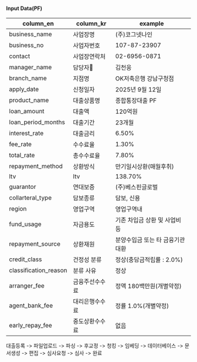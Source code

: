 #### Input Data(PF)

| **column_en**         | **column_kr** | **example**        |
| --------------------- | ------------- | ------------------ |
| business_name         | 사업장명          | (주)코그넷나인           |
| business_no           | 사업자번호         | 107-87-23907       |
| contact               | 사업장연락처        | 02-6956-0871       |
| manager_name          | 담당자          | 김천웅                |
| branch_name           | 지점명           | OK저축은행 강남구청점       |
| apply_date            | 신청일자          | 2025년 9월 12일       |
| product_name          | 대출상품명         | 종합통장대출 PF          |
| loan_amount           | 대출액           | 120억원              |
| loan_period_months    | 대출기간          | 23개월               |
| interest_rate         | 대출금리          | 6.50%              |
| fee_rate              | 수수료율          | 1.30%              |
| total_rate            | 총수수료율         | 7.80%              |
| repayment_method      | 상환방식          | 만기일시상환(매월후취)       |
| ltv                   | ltv           | 138.70%            |
| guarantor             | 연대보증          | (주)베스핀글로벌          |
| collarteral_type      | 담보종류          | 담보, 신용             |
| region                | 영업구역          | 영업구역내              |
| fund_usage            | 자금용도          | 기존 차입금 상환 및 사업비 등  |
| repayment_source      | 상환재원          | 분양수입금 또는 타 금융기관 대환 |
| credit_class          | 건정성 분류        | 정상(충담금적립률 : 2.0%)  |
| classification_reason | 분류 사유         | 정상                 |
| arranger_fee          | 금융주선수수료       | 정액 180백만원(개별약정)    |
| agent_bank_fee        | 대리은행수수료       | 정률 1.0%(개별약정)      |
| early_repay_fee       | 중도상환수수료       | 없음                 |

대출등록 -> 파일업로드 -> 파싱 -> 후교정 -> 청킹 -> 임베딩 -> 데이터베이스 -> 문서생성 -> 편집 -> 심사요청 -> 심사 -> 완료
